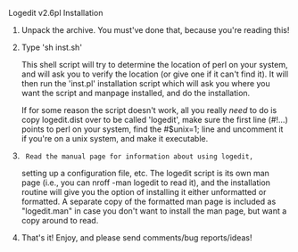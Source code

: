 Logedit v2.6pl Installation

1.	Unpack the archive. You must've done that, because you're reading
	this!

2.	Type 'sh inst.sh'

	This shell script will try to determine the location of perl on
	your system, and will ask you to verify the location (or give
	one if it can't find it). It will then run the 'inst.pl'
	installation script which will ask you where you want the
	script and manpage installed, and do the installation.

	If for some reason the script doesn't work, all you really
	*need* to do is copy logedit.dist over to be called 'logedit',
	make sure the first line (#!...) points to perl on your system,
	find the #$unix=1; line and uncomment it if you're on a unix
	system, and make it executable.

3.      Read the manual page for information about using logedit,
	setting up a configuration file, etc. The logedit script
	is its own man page (i.e., you can nroff -man logedit to read
	it), and the installation routine will give you the option of
        installing it either unformatted or formatted.
	A separate copy of the formatted man page is included as
	"logedit.man" in case you don't want to install the man page,
	but want a copy around to read.

4.	That's it! Enjoy, and please send comments/bug reports/ideas!
